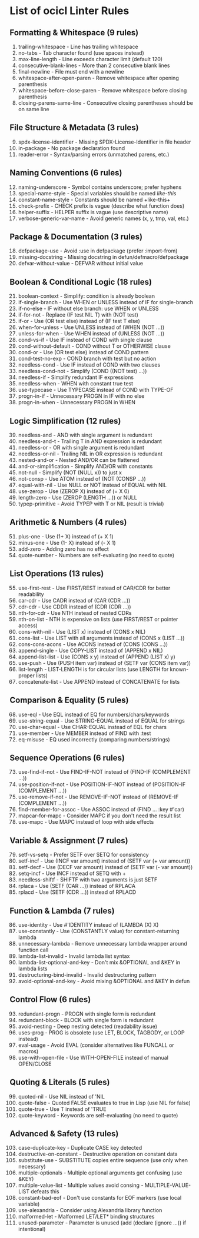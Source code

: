 # List of ocicl Linter Rules 

## Formatting & Whitespace (9 rules)
1. trailing-whitespace - Line has trailing whitespace
2. no-tabs - Tab character found (use spaces instead)
3. max-line-length - Line exceeds character limit (default 120)
4. consecutive-blank-lines - More than 2 consecutive blank lines
5. final-newline - File must end with a newline
6. whitespace-after-open-paren - Remove whitespace after opening parenthesis
7. whitespace-before-close-paren - Remove whitespace before closing parenthesis
8. closing-parens-same-line - Consecutive closing parentheses should be on same line

## File Structure & Metadata (3 rules)
9. spdx-license-identifier - Missing SPDX-License-Identifier in file header
10. in-package - No package declaration found
11. reader-error - Syntax/parsing errors (unmatched parens, etc.)

## Naming Conventions (6 rules)
12. naming-underscore - Symbol contains underscore; prefer hyphens
13. special-name-style - Special variables should be named *like-this*
14. constant-name-style - Constants should be named +like-this+
15. check-prefix - CHECK prefix is vague (describe what function does)
16. helper-suffix - HELPER suffix is vague (use descriptive name)
17. verbose-generic-var-name - Avoid generic names (x, y, tmp, val, etc.)

## Package & Documentation (3 rules)
18. defpackage-use - Avoid :use in defpackage (prefer :import-from)
19. missing-docstring - Missing docstring in defun/defmacro/defpackage
20. defvar-without-value - DEFVAR without initial value

## Boolean & Conditional Logic (18 rules)
21. boolean-context - Simplify: condition is already boolean
22. if-single-branch - Use WHEN or UNLESS instead of IF for single-branch
23. if-no-else - IF without else branch: use WHEN or UNLESS
24. if-for-not - Replace (IF test NIL T) with (NOT test)
25. if-or - Use (OR test else) instead of (IF test T else)
26. when-for-unless - Use UNLESS instead of (WHEN (NOT ...))
27. unless-for-when - Use WHEN instead of (UNLESS (NOT ...))
28. cond-vs-if - Use IF instead of COND with single clause
29. cond-without-default - COND without T or OTHERWISE clause
30. cond-or - Use (OR test else) instead of COND pattern
31. cond-test-no-exp - COND branch with test but no action
32. needless-cond - Use IF instead of COND with two clauses
33. needless-cond-not - Simplify (COND ((NOT test) ...))
34. needless-if - Simplify redundant IF expressions
35. needless-when - WHEN with constant true test
36. use-typecase - Use TYPECASE instead of COND with TYPE-OF
37. progn-in-if - Unnecessary PROGN in IF with no else
38. progn-in-when - Unnecessary PROGN in WHEN

## Logic Simplification (12 rules)
39. needless-and - AND with single argument is redundant
40. needless-and-t - Trailing T in AND expression is redundant
41. needless-or - OR with single argument is redundant
42. needless-or-nil - Trailing NIL in OR expression is redundant
43. nested-and-or - Nested AND/OR can be flattened
44. and-or-simplification - Simplify AND/OR with constants
45. not-null - Simplify (NOT (NULL x)) to just x
46. not-consp - Use ATOM instead of (NOT (CONSP ...))
47. equal-with-nil - Use NULL or NOT instead of EQUAL with NIL
48. use-zerop - Use (ZEROP X) instead of (= X 0)
49. length-zero - Use (ZEROP (LENGTH ...)) or NULL
50. typep-primitive - Avoid TYPEP with T or NIL (result is trivial)

## Arithmetic & Numbers (4 rules)
51. plus-one - Use (1+ X) instead of (+ X 1)
52. minus-one - Use (1- X) instead of (- X 1)
53. add-zero - Adding zero has no effect
54. quote-number - Numbers are self-evaluating (no need to quote)

## List Operations (13 rules)
55. use-first-rest - Use FIRST/REST instead of CAR/CDR for better readability
56. car-cdr - Use CADR instead of (CAR (CDR ...))
57. cdr-cdr - Use CDDR instead of (CDR (CDR ...))
58. nth-for-cdr - Use NTH instead of nested CDRs
59. nth-on-list - NTH is expensive on lists (use FIRST/REST or pointer access)
60. cons-with-nil - Use (LIST x) instead of (CONS x NIL)
61. cons-list - Use LIST with all arguments instead of (CONS x (LIST ...))
62. cons-cons-acons - Use ACONS instead of (CONS (CONS ...))
63. append-single - Use COPY-LIST instead of (APPEND x NIL)
64. append-list-list - Use (CONS x y) instead of (APPEND (LIST x) y)
65. use-push - Use (PUSH item var) instead of (SETF var (CONS item var))
66. list-length - LIST-LENGTH is for circular lists (use LENGTH for known-proper lists)
67. concatenate-list - Use APPEND instead of CONCATENATE for lists

## Comparison & Equality (5 rules)
68. use-eql - Use EQL instead of EQ for numbers/chars/keywords
69. use-string-equal - Use STRING-EQUAL instead of EQUAL for strings
70. use-char-equal - Use CHAR-EQUAL instead of EQL for chars
71. use-member - Use MEMBER instead of FIND with :test
72. eq-misuse - EQ used incorrectly (comparing numbers/strings)

## Sequence Operations (6 rules)
73. use-find-if-not - Use FIND-IF-NOT instead of (FIND-IF (COMPLEMENT ...))
74. use-position-if-not - Use POSITION-IF-NOT instead of (POSITION-IF (COMPLEMENT ...))
75. use-remove-if-not - Use REMOVE-IF-NOT instead of (REMOVE-IF (COMPLEMENT ...))
76. find-member-for-assoc - Use ASSOC instead of (FIND ... :key #'car)
77. mapcar-for-mapc - Consider MAPC if you don't need the result list
78. use-mapc - Use MAPC instead of loop with side effects

## Variable & Assignment (7 rules)
79. setf-vs-setq - Prefer SETF over SETQ for consistency
80. setf-incf - Use (INCF var amount) instead of (SETF var (+ var amount))
81. setf-decf - Use (DECF var amount) instead of (SETF var (- var amount))
82. setq-incf - Use INCF instead of SETQ with +
83. needless-shiftf - SHIFTF with two arguments is just SETF
84. rplaca - Use (SETF (CAR ...)) instead of RPLACA
85. rplacd - Use (SETF (CDR ...)) instead of RPLACD

## Function & Lambda (7 rules)
86. use-identity - Use #'IDENTITY instead of (LAMBDA (X) X)
87. use-constantly - Use (CONSTANTLY value) for constant-returning lambda
88. unnecessary-lambda - Remove unnecessary lambda wrapper around function call
89. lambda-list-invalid - Invalid lambda list syntax
90. lambda-list-optional-and-key - Don't mix &OPTIONAL and &KEY in lambda lists
91. destructuring-bind-invalid - Invalid destructuring pattern
92. avoid-optional-and-key - Avoid mixing &OPTIONAL and &KEY in defun

## Control Flow (6 rules)
93. redundant-progn - PROGN with single form is redundant
94. redundant-block - BLOCK with single form is redundant
95. avoid-nesting - Deep nesting detected (readability issue)
96. uses-prog - PROG is obsolete (use LET, BLOCK, TAGBODY, or LOOP instead)
97. eval-usage - Avoid EVAL (consider alternatives like FUNCALL or macros)
98. use-with-open-file - Use WITH-OPEN-FILE instead of manual OPEN/CLOSE

## Quoting & Literals (5 rules)
99. quoted-nil - Use NIL instead of 'NIL
100. quote-false - Quoted FALSE evaluates to true in Lisp (use NIL for false)
101. quote-true - Use T instead of 'TRUE
102. quote-keyword - Keywords are self-evaluating (no need to quote)

## Advanced & Safety (13 rules)
103. case-duplicate-key - Duplicate CASE key detected
104. destructive-on-constant - Destructive operation on constant data
105. substitute-use - SUBSTITUTE copies entire sequence (use only when necessary)
106. multiple-optionals - Multiple optional arguments get confusing (use &KEY)
107. multiple-value-list - Multiple values avoid consing - MULTIPLE-VALUE-LIST defeats this
108. constant-bad-eof - Don't use constants for EOF markers (use local variable)
109. use-alexandria - Consider using Alexandria library function
110. malformed-let - Malformed LET/LET* binding structures
111. unused-parameter - Parameter is unused (add (declare (ignore ...)) if intentional)

